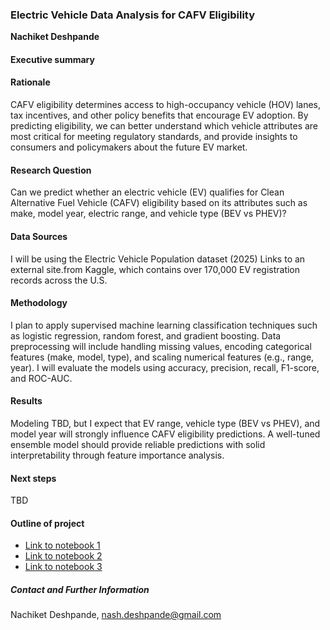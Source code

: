 ### Electric Vehicle Data Analysis for CAFV Eligibility

**Nachiket Deshpande**

#### Executive summary

#### Rationale
CAFV eligibility determines access to high-occupancy vehicle (HOV) lanes, tax incentives, and other policy benefits that encourage EV adoption. By predicting eligibility, we can better understand which vehicle attributes are most critical for meeting regulatory standards, and provide insights to consumers and policymakers about the future EV market.

#### Research Question
Can we predict whether an electric vehicle (EV) qualifies for Clean Alternative Fuel Vehicle (CAFV) eligibility based on its attributes such as make, model year, electric range, and vehicle type (BEV vs PHEV)?

#### Data Sources
I will be using the Electric Vehicle Population dataset (2025) Links to an external site.from Kaggle, which contains over 170,000 EV registration records across the U.S.

#### Methodology
I plan to apply supervised machine learning classification techniques such as logistic regression, random forest, and gradient boosting. Data preprocessing will include handling missing values, encoding categorical features (make, model, type), and scaling numerical features (e.g., range, year). I will evaluate the models using accuracy, precision, recall, F1-score, and ROC-AUC.

#### Results
Modeling TBD, but I expect that EV range, vehicle type (BEV vs PHEV), and model year will strongly influence CAFV eligibility predictions. A well-tuned ensemble model should provide reliable predictions with solid interpretability through feature importance analysis.

#### Next steps
TBD

#### Outline of project

- [Link to notebook 1]()
- [Link to notebook 2]()
- [Link to notebook 3]()


##### Contact and Further Information
Nachiket Deshpande, nash.deshpande@gmail.com